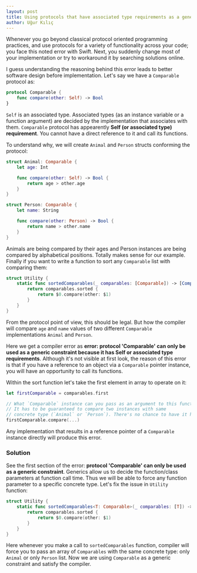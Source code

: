 ```yaml
---
layout: post
title: Using protocols that have associated type requirements as a generic constraint 
author: Uğur Kılıç
---
```


Whenever you go beyond classical protocol oriented programming practices, and use protocols for a variety of functionality across your code; you face this noted error with Swift. Next, you suddenly change most of your implementation or try to workaround it by searching solutions online.

I guess understanding the reasoning behind this error leads to better software design before implementation. Let's say we have a `Comparable` protocol as: 

```swift
protocol Comparable {
    func compare(other: Self) -> Bool
}
```

`Self` is an associated type. Associated types (as an instance variable or a function argument) are decided by the implementation that associates with them. `Comparable` protocol has appearently **Self (or associated type) requirement**. You cannot have a direct reference to it and call its functions.

To understand why, we will create `Animal` and `Person` structs conforming the protocol:

```swift
struct Animal: Comparable {
    let age: Int

    func compare(other: Self) -> Bool {
        return age > other.age
    }
}

struct Person: Comparable {
    let name: String

    func compare(other: Person) -> Bool {
        return name > other.name
    }
}
```

Animals are being compared by their ages and Person instances are being compared by alphabetical positions. 
Totally makes sense for our example. Finally if you want to write a function to sort any `Comparable` list with comparing them:

```swift
struct Utility {
    static func sortedComparables(_ comparables: [Comparable]) -> [Comparable] {
        return comparables.sorted {
            return $0.compare(other: $1)
        }
    }
}
```

From the protocol point of view, this should be legal. But how the compiler will compare `age` and `name` values of two different `Comparable` implementations `Animal` and `Person`.

Here we get a compiler error as **error: protocol 'Comparable' can only be used as a generic constraint because it has Self or associated type requirements**. Although it's not visible at first look, the reason of this error is that if you have a reference to an object via a `Comparable` pointer instance, you will have an opportunity to call its functions.

Within the sort function let's take the first element in array to operate on it:

```swift
let firstComparable = comparables.first

// What `Comparable` instance can you pass as an argument to this function? 
// It has to be guaranteed to compare two instances with same 
// concrete type (`Animal` or `Person`). There's no chance to have it here!
firstComparable.compare(...)
```

Any implementation that results in a reference pointer of a `Comparable` instance directly will produce this error.

### Solution

See the first section of the error: **protocol 'Comparable' can only be used as a generic constraint**. Generics allow us to decide the function/class parameters at function call time. Thus we will be able to force any function parameter to a specific concrete type. Let's fix the issue in `Utility` function:

```swift
struct Utility {
    static func sortedComparables<T: Comparable>(_ comparables: [T]) -> [T] {
        return comparables.sorted {
            return $0.compare(other: $1)
        }
    }
}
```

Here whenever you make a call to `sortedComparables` function, compiler will force you to pass an array of `Comparables` with the same concrete type: only `Animal` or only `Person` list. Now we are using `Comparable` as a generic constraint and satisfy the compiler.
